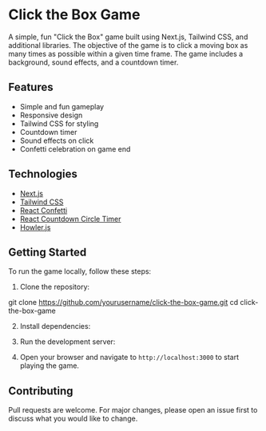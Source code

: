 # Click the Box Game

A simple, fun "Click the Box" game built using Next.js, Tailwind CSS, and additional libraries. The objective of the game is to click a moving box as many times as possible within a given time frame. The game includes a background, sound effects, and a countdown timer.

## Features

- Simple and fun gameplay
- Responsive design
- Tailwind CSS for styling
- Countdown timer
- Sound effects on click
- Confetti celebration on game end

## Technologies

- [Next.js](https://nextjs.org/)
- [Tailwind CSS](https://tailwindcss.com/)
- [React Confetti](https://github.com/alampros/react-confetti)
- [React Countdown Circle Timer](https://github.com/vydimitrov/react-countdown-circle-timer)
- [Howler.js](https://howlerjs.com/)

## Getting Started

To run the game locally, follow these steps:

1. Clone the repository:

git clone https://github.com/yourusername/click-the-box-game.git
cd click-the-box-game


2. Install dependencies:


3. Run the development server:


4. Open your browser and navigate to `http://localhost:3000` to start playing the game.

## Contributing

Pull requests are welcome. For major changes, please open an issue first to discuss what you would like to change.



